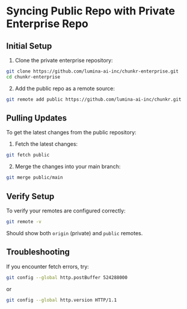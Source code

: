 # Syncing Public Repo with Private Enterprise Repo

## Initial Setup
1. Clone the private enterprise repository:
```bash
git clone https://github.com/lumina-ai-inc/chunkr-enterprise.git
cd chunkr-enterprise
```

2. Add the public repo as a remote source:
```bash
git remote add public https://github.com/lumina-ai-inc/chunkr.git
```

## Pulling Updates
To get the latest changes from the public repository:
1. Fetch the latest changes:
```bash
git fetch public
```

2. Merge the changes into your main branch:
```bash
git merge public/main
```

## Verify Setup
To verify your remotes are configured correctly:
```bash
git remote -v
```
Should show both `origin` (private) and `public` remotes.

## Troubleshooting
If you encounter fetch errors, try:
```bash
git config --global http.postBuffer 524288000
```
or
```bash
git config --global http.version HTTP/1.1
```


